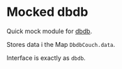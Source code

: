 # Mocked dbdb

Quick mock module for [dbdb](https://github.com/kjellmorten/dbdb).

Stores data i the Map `DbdbCouch.data`.

Interface is exactly as `dbdb`.
